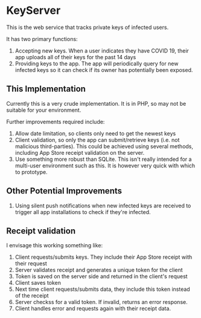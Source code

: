 # KeyServer

This is the web service that tracks private keys of infected users.

It has two primary functions:

1. Accepting new keys. When a user indicates they have COVID 19, their app uploads all of their keys for the past 14 days
2. Providing keys to the app. The app will periodically query for new infected keys so it can check if its owner has potentially been exposed.

## This Implementation

Currently this is a very crude implementation. It is in PHP, so may not be suitable for your environment.

Further improvements required include:

1. Allow date limitation, so clients only need to get the newest keys
2. Client validation, so only the app can submit/retrieve keys (i.e. not malicious third-parties). This could be achieved using several methods, including App Store receipt validation on the server.
3. Use something more robust than SQLite. This isn't really intended for a multi-user environment such as this. It is however very quick with which to prototype.

## Other Potential Improvements

1. Using silent push notifications when new infected keys are received to trigger all app installations to check if they're infected.

## Receipt validation

I envisage this working something like:

1. Client requests/submits keys. They include their App Store receipt with their request
2. Server validates receipt and generates a unique token for the client
3. Token is saved on the server side and returned in the client's request
4. Client saves token
5. Next time client requests/submits data, they include this token instead of the receipt
6. Server checkss for a valid token. If invalid, returns an error response.
7. Client handles error and requests again with their receipt data.


